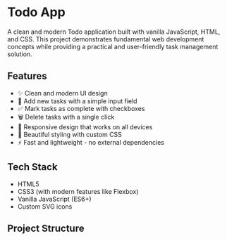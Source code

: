 # Todo App

A clean and modern Todo application built with vanilla JavaScript, HTML, and CSS. This project demonstrates fundamental web development concepts while providing a practical and user-friendly task management solution.

## Features

- ✨ Clean and modern UI design
- 📝 Add new tasks with a simple input field
- ✅ Mark tasks as complete with checkboxes
- 🗑️ Delete tasks with a single click
- 📱 Responsive design that works on all devices
- 🎨 Beautiful styling with custom CSS
- ⚡ Fast and lightweight - no external dependencies

## Tech Stack

- HTML5
- CSS3 (with modern features like Flexbox)
- Vanilla JavaScript (ES6+)
- Custom SVG icons

## Project Structure
